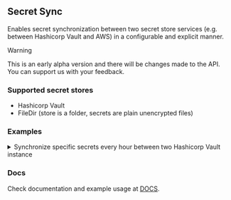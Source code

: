 ## Secret Sync

Enables secret synchronization between two secret store services (e.g. between Hashicorp Vault and AWS) in a configurable and explicit manner.

> [!WARNING]  
> This is an early alpha version and there will be changes made to the API. You can support us with your feedback.

### Supported secret stores
- Hashicorp Vault
- FileDir (store is a folder, secrets are plain unencrypted files)

### Examples

<details>
<summary>Synchronize specific secrets every hour between two Hashicorp Vault instance</summary>

#### Define stores
```yaml
### Vault-A - Source
### SecretStore: path/to/vault-source.yaml
vault:
    address: "http://0.0.0.0:8200"
    storePath: "secret"
    role: ""
    authPath: "userpass"
    tokenPath: ""
    token: "root"
```
```yaml
### Vault-B - Target
### SecretStore: path/to/vault-target.yaml
vault:
    address: "http://0.0.0.0:8201"
    storePath: "secret"
    role: ""
    authPath: "userpass"
    tokenPath: ""
    token: "root"
```

#### Define sync strategy
```yaml
### SyncJob: path/to/sync-job.yaml
schedule: "@every 1h"
## Defines how the secrets will be synced
sync:
  ## 1. Usage: Sync key from ref
  - secretRef:
      key: /source/credentials/username
    target: # If not specified, will be synced under the same key
      key: /target/example-1

  ## 2. Usage: Sync all keys from query
  - secretQuery:
      path: /source/credentials
      key:
        regexp: .*
    target: # If not specified, all keys will be synced under the same path
      keyPrefix: /target/example-2/

  ## 3. Usage: Sync key from ref with templating
  - secretRef:
      key: /source/credentials/password
    target:
      key: /target/example-3

    # Template defines how the secret will be synced to target store.
    # Either "rawData" or "data" should be specified, not both.
    template:
      rawData: '{{ .Data }}'   # Save as raw (accepts multiline string)
      data:                    # Save as map (accepts nested values)
        example: '{{ .Data }}'

  ## 4. Usage: Sync all keys from query with templating
  - secretQuery:
      path: /source/credentials
      key:
        regexp: .*
    target:
      keyPrefix: /target/example-4/
    template:
      rawData: 'SECRET-PREFIX-{{ .Data }}'

  ## 5. Usage: Sync single key from query with templating
  - secretQuery:
      path: /source/credentials/query-data/
      key:
        regexp: (username|password)
    target:
      key: /target/example-5

    template:
      data:
        user: '{{ .Data.username }}'
        pass: '{{ .Data.password }}'

  ## 6. Usage: Sync single key from multiple sources with templating
  - secretSources:
      - name: username # Username mapping, available as ".Data.username"
        secretRef:
          key: /source/credentials/username

      - name: password # Password mapping, available as ".Data.password"
        secretRef:
          key: /source/credentials/password

      - name: dynamic_query # Query mapping, available as "Data.dynamic_query.<key>"
        secretQuery:
          path: /source/credentials
          key:
            regexp: .*

    target:
      key: /target/example-6

    template:
      data:
        username: '{{ .Data.username }}'
        password: '{{ .Data.password }}'
        userpass: '{{ .Data.dynamic_query.username }}/{{ .Data.dynamic_query.password }}'
```

#### Perform sync
```bash
secret-sync --source path/to/vault-source.yaml \
            --target path/to/vault-target.yaml \
            --sync path/to/sync-job.yaml
# Use --schedule "@every 1m" to override sync job file config.
```

</details>

### Docs
Check documentation and example usage at [DOCS](docs/).
